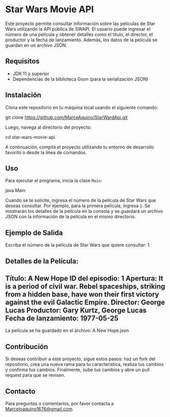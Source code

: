 # Star Wars Movie API

Este proyecto permite consultar información sobre las películas de Star Wars utilizando la API pública de SWAPI. El usuario puede ingresar el número de una película y obtener detalles como el título, el director, el productor y la fecha de lanzamiento. Además, los datos de la película se guardan en un archivo JSON.

## Requisitos

- JDK 11 o superior
- Dependencias de la biblioteca Gson (para la serialización JSON)

## Instalación

Clona este repositorio en tu máquina local usando el siguiente comando:

git clone https://github.com/MarceAquino/StarWardApi.git

Luego, navega al directorio del proyecto:

cd star-wars-movie-api

A continuación, compila el proyecto utilizando tu entorno de desarrollo favorito o desde la línea de comandos.

## Uso

Para ejecutar el programa, inicia la clase `Main`:

java Main

Cuando se te solicite, ingresa el número de la película de Star Wars que deseas consultar. Por ejemplo, para la primera película, ingresa `1`. Se mostrarán los detalles de la película en la consola y se guardará un archivo JSON con la información de la película en el mismo directorio.

## Ejemplo de Salida

Escriba el número de la película de Star Wars que quiere consultar: 1

Detalles de la Película:
-------------------------
Título: A New Hope
ID del episodio: 1
Apertura: It is a period of civil war. Rebel spaceships, striking from a hidden base, have won their first victory against the evil Galactic Empire.
Director: George Lucas
Productor: Gary Kurtz, George Lucas
Fecha de lanzamiento: 1977-05-25
-------------------------

La película se ha guardado en el archivo: A New Hope.json

## Contribución

Si deseas contribuir a este proyecto, sigue estos pasos: haz un fork del repositorio, crea una nueva rama para tu característica, realiza tus cambios y confirma tus cambios. Finalmente, sube tus cambios y abre un pull request para que se revisen.

## Contacto

Para preguntas o comentarios, por favor contacta a Marceloaquino1676@gmail.com.
